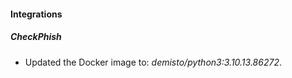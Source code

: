 
#### Integrations

##### CheckPhish

- Updated the Docker image to: *demisto/python3:3.10.13.86272*.
